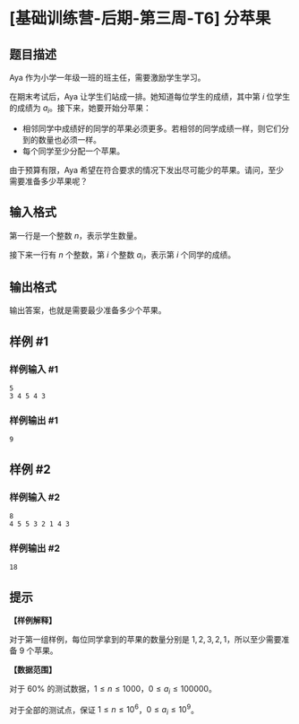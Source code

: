 # [基础训练营-后期-第三周-T6] 分苹果

## 题目描述

Aya 作为小学一年级一班的班主任，需要激励学生学习。

在期末考试后，Aya 让学生们站成一排。她知道每位学生的成绩，其中第 $i$ 位学生的成绩为 $a_i$。接下来，她要开始分苹果：

- 相邻同学中成绩好的同学的苹果必须更多。若相邻的同学成绩一样，则它们分到的数量也必须一样。
- 每个同学至少分配一个苹果。

由于预算有限，Aya 希望在符合要求的情况下发出尽可能少的苹果。请问，至少需要准备多少苹果呢？

## 输入格式

第一行是一个整数 $n$，表示学生数量。

接下来一行有 $n$ 个整数，第 $i$ 个整数 $a_i$，表示第 $i$ 个同学的成绩。

## 输出格式

输出答案，也就是需要最少准备多少个苹果。

## 样例 #1

### 样例输入 #1

```
5
3 4 5 4 3
```

### 样例输出 #1

```
9
```

## 样例 #2

### 样例输入 #2

```
8
4 5 5 3 2 1 4 3
```

### 样例输出 #2

```
18
```

## 提示

**【样例解释】**

对于第一组样例，每位同学拿到的苹果的数量分别是 $1,2,3,2,1$，所以至少需要准备 $9$ 个苹果。

**【数据范围】**

对于 $60\%$ 的测试数据，$1 \leq n \leq 1000$，$0 \leq a_i \leq 100000$。

对于全部的测试点，保证 $1 \leq n \leq 10^6$，$0 \leq a_i \leq 10^9$。